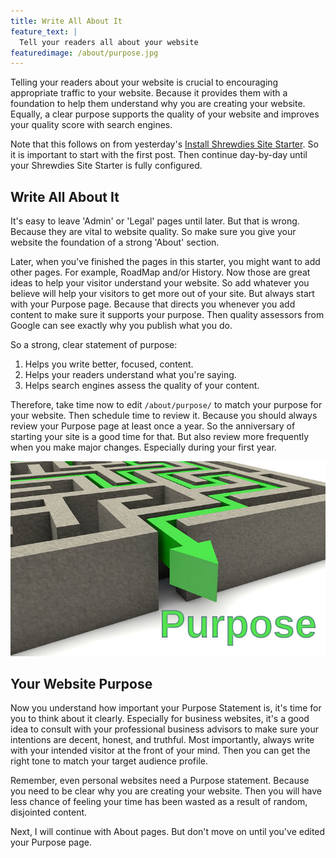 ```yaml
---
title: Write All About It
feature_text: |
  Tell your readers all about your website
featuredimage: /about/purpose.jpg
---
```


Telling your readers about your website is crucial to encouraging appropriate traffic to your website. Because it provides them with a foundation to help them understand why you are creating your website. Equally, a clear purpose supports the quality of your website and improves your quality score with search engines.

Note that this follows on from yesterday's [Install Shrewdies Site Starter](/general/2019/10/27/install-shrewdies-site-starter/). So it is important to start with the first post. Then continue day-by-day until your Shrewdies Site Starter is fully configured.

<!-- more -->

## Write All About It
It's easy to leave 'Admin' or 'Legal' pages until later. But that is wrong. Because they are vital to website quality. So make sure you give your website the foundation of a strong 'About' section.

Later, when you've finished the pages in this starter, you might want to add other pages. For example, RoadMap and/or History. Now those are great ideas to help your visitor understand your website. So add whatever you believe will help your visitors to get more out of your site. But always start with your Purpose page. Because that directs you whenever you add content to make sure it supports your purpose. Then quality assessors from Google can see exactly why you publish what you do.

So a strong, clear statement of purpose:
1. Helps you write better, focused, content.
1. Helps your readers understand what you're saying.
1. Helps search engines assess the quality of your content.

Therefore, take time now to edit ```/about/purpose/``` to match your purpose for your website. Then schedule time to review it. Because you should always review your Purpose page at least once a year. So the anniversary of starting your site is a good time for that. But also review more frequently when you make major changes. Especially during your first year.

[![Purpose of Shrewdies.netlify.com](/about/purpose.jpg)](/about/purpose/)

## Your Website Purpose
Now you understand how important your Purpose Statement is, it's time for you to think about it clearly. Especially for business websites, it's a good idea to consult with your professional business advisors to make sure your intentions are decent, honest, and truthful. Most importantly, always write with your intended visitor at the front of your mind. Then you can get the right tone to match your target audience profile.

Remember, even personal websites need a Purpose statement. Because you need to be clear why you are creating your website. Then you will have less chance of feeling your time has been wasted as a result of random, disjointed content.

Next, I will continue with About pages. But don't move on until you've edited your Purpose page.
